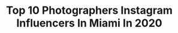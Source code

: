 ---
title: Top 10 Photographers Instagram Influencers In Miami In 2020
description: >-
  Find top photographers Instagram influencers in Miami in 2020. Most popular hashtags: #miami #photography #fashion #miamiphotographer.
platform: Instagram
hits: 339
text_top: Analyze the most popular Instagram influencers on inBeat.
text_bottom: Our database holds 339 Instagram influencers like this in Miami, United States for you to collaborate.
profiles:
  - username: "danieleguren"
    fullname: >-
      Daniel André Eguren
    bio: >-
      Film Director - Photographer Miami, FL 🚀
    location: "United States"
    followers: 27734
    engagement: 207
    commentsToLikes: 0.072337
    id: ck13bqjk5wp4o0i19oqup00np
    verified: false
    hashtags: ""
  - username: "sukeyselva"
    fullname: >-
      Sukey Selva
    bio: >-
      Photographer || Miami FL 📍
    location: "United States"
    followers: 24656
    engagement: 138
    commentsToLikes: 0.049813
    id: ck5hmw7jhmqin0i11t1dqnexa
    verified: false
    hashtags: "#oldiebutgoodie"
  - username: "cashmere_images"
    fullname: >-
      Etienne
    bio: >-
      🔶 Photographer 🇭🇹 (Miami/Broward) 🔶 @cashmere_mini 👶🏾🤱🏽 🔶 @cashmere_weddings 👰🏾🤵🏾
    location: "United States"
    followers: 9242
    engagement: 366
    commentsToLikes: 0.049927
    id: ck0w6bwfa7uhd0i1930b4jmdp
    verified: false
    hashtags: "#haitianflagday, #haitian, #miamiphotographers, #miamiphotoshoot"
  - username: "sflatam"
    fullname: >-
      Street Fashion Latam™
    bio: >-
      🇵🇷🇵🇦🇺🇸photographer MIAMI📍 Exclusive shoots image consulting 𝑦𝑜𝑢 𝑑𝑜𝑛'𝑡 𝘩𝑎𝑣𝑒 𝑡𝑜 𝑏𝑒 𝑓𝑎𝑚𝑜𝑢𝑠 𝑡𝑜 𝑏𝑒
    location: "United States"
    followers: 11436
    engagement: 166
    commentsToLikes: 0.006794
    id: ck5zwgiwd63800i14qf7f4n4z
    verified: false
    hashtags: "#colors, #sflatam, #art, #videoshoot"
  - username: "kvmeraron"
    fullname: >-
      3L
    bio: >-
      FL - NYC Published Photographer + Published Model
    location: "United States"
    followers: 10789
    engagement: 598
    commentsToLikes: 0.131162
    id: ck5q9qox7chyz0i11aejb6ptb
    verified: false
    hashtags: "#backtominimal, #photooftheday, #hypefeet, #yeezy"
  - username: "tasulaaa"
    fullname: >-
      ⠀⠀⠀⠀⠀  Photographer | Фотограф
    bio: >-
      magic mamaliga +1 (407) 376-7035 (text only)
    location: "United States"
    followers: 21420
    engagement: 211
    commentsToLikes: 0.016375
    id: ckaor6fc7lx6g0i78jcdmfyi5
    verified: false
    hashtags: "#miami, #stregis, #balharbour, #miamistyle"
  - username: "patrickcox"
    fullname: >-
      Cox Photography
    bio: >-
      Cox Photography llc. 640 South Main St. Greenville, SC info@coxphotography.net
    location: "United States"
    followers: 52940
    engagement: 293
    commentsToLikes: 0.051618
    id: ck5cjdbieuhq40i11ft1w1bbj
    verified: false
    hashtags: "#bw, #fashion, #leicamonochrom, #modelingagency"
  - username: "danielleerodas"
    fullname: >-
      D a n i e l l e  R o d a s™️
    bio: >-
      💃🏻 Professional Dancer | Voice-Over | Photographer 📧 danielle.rodas@gmail.com 📍Miami, FL #Latina ✈️ @thetrvlduo / 📷 @danisvisualzz / 🎨 @danisdesignzz
    location: "United States"
    followers: 27771
    engagement: 214
    commentsToLikes: 0.100044
    id: ck15thvubi5of0i193gwgkwwk
    verified: false
    hashtags: "#fl, #votelikeamadre, #travel, #cervezapatagonia"
  - username: "bo__themodel"
    fullname: >-
      BotheDon👠
    bio: >-
      Published Model • actress• youth advocate • public speaker ✨ For bookings email : fairyglammotherbo@gmail.com DMV ATL LA NY
    location: "United States"
    followers: 2886
    engagement: 1019
    commentsToLikes: 0.051904
    id: ck6tjqlp738af0j716chfdwls
    verified: false
    hashtags: "#signme, #model, #newyork, #updos"
  - username: "noorin_shereef_fz"
    fullname: >-
      💝noorin shereef & familys 💝
    bio: >-
      🇳 🇴🇴🇷🇮 🇳_$ H🇪R 🇪🇫_🇫🇿 . ⓕⓐⓝⓞⓕⓝⓞⓞⓡⓘⓝⓢⓗⓔⓡⓔⓔⓕ . @noorin_shereef_ . @noorin_shereef_a_k_f_w_a . кєєρ fσℓℓσω & ѕυρσят . TN
    location: "United States"
    followers: 21387
    engagement: 616
    commentsToLikes: 0.011193
    id: ckapb0iwmy66x0i78djqhecw4
    verified: false
    hashtags: "#noorin, #uae, #photogrid, #photojournalism"
---